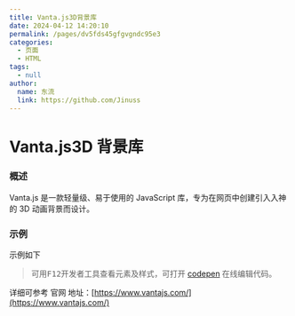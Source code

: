 ```yaml
---
title: Vanta.js3D背景库
date: 2024-04-12 14:20:10
permalink: /pages/dv5fds45gfgvgndc95e3
categories:
  - 页面
  - HTML
tags:
  - null
author:
  name: 东流
  link: https://github.com/Jinuss
---
```


# Vanta.js3D 背景库

### 概述

Vanta.js 是一款轻量级、易于使用的 JavaScript 库，专为在网页中创建引入入神的 3D 动画背景而设计。

### 示例

示例如下

> 可用<kbd>F12</kbd>开发者工具查看元素及样式，可打开 [codepen](https://codepen.io/东流/pen/abxKKZM) 在线编辑代码。

详细可参考 官网 地址：[https://www.vantajs.com/](https://www.vantajs.com/)
